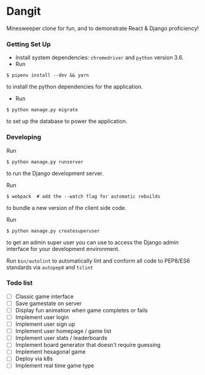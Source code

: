 # Dangit

Minesweeper clone for fun, and to demonstrate React & Django proficiency!

### Getting Set Up

- Install system dependencies:  `chromedriver` and `python` version 3.6.
- Run
```
$ pipenv install --dev && yarn
```
to install the python dependencies for the application.
- Run
```
$ python manage.py migrate
```
to set up the database to power the application.


### Developing

Run

```
$ python manage.py runserver
```

to run the Django development server.

Run
```
$ webpack  # add the --watch flag for automatic rebuilds
```
to bundle a new version of the client side code.

Run
```
$ python manage.py createsuperuser
```
to get an admin super user you can use to access the Django admin interface for your development environment.

Run `bin/autolint` to automatically lint and conform all code to PEP8/ES6 standards via `autopep8` and `tslint`


### Todo list

 - [ ] Classic game interface
 - [ ] Save gamestate on server
 - [ ] Display fun animation when game completes or fails
 - [ ] Implement user login
 - [ ] Implement user sign up
 - [ ] Implement user homepage / game list
 - [ ] Implement user stats / leaderboards
 - [ ] Implement board generator that doesn't require guessing
 - [ ] Implement hexagonal game
 - [ ] Deploy via k8s
 - [ ] Implement real time game type
